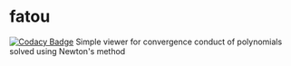 # fatou
[![Codacy Badge](https://api.codacy.com/project/badge/Grade/bc720fe91294494984d5dafe1d447ef0)](https://www.codacy.com/app/Agapanthus/fatou?utm_source=github.com&amp;utm_medium=referral&amp;utm_content=Agapanthus/fatou&amp;utm_campaign=Badge_Grade)
Simple viewer for convergence conduct of polynomials solved using Newton's method

